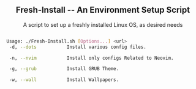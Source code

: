 <div align="center">
  <h2>Fresh-Install  --  An Environment Setup Script</h1>
  A script to set up a freshly installed Linux OS, as desired needs
</div>

```bash

Usage: ./Fresh-Install.sh [Options...] <url>
 -d, --dots           Install various config files. 

 -n, --nvim           Install only configs Related to Neovim.

 -g, --grub           Install GRUB Theme.

 -w, --wall           Install Wallpapers.
 ```
